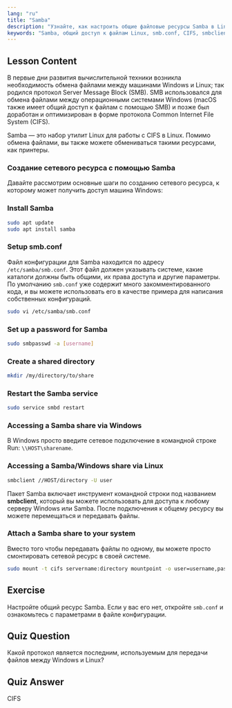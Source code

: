```yaml
---
lang: "ru"
title: "Samba"
description: "Узнайте, как настроить общие файловые ресурсы Samba в Linux для Windows и macOS. Это руководство для начинающих охватывает установку, настройку и доступ к общим ресурсам. Начните прямо сейчас!"
keywords: "Samba, общий доступ к файлам Linux, smb.conf, CIFS, smbclient, учебник Linux, руководство для начинающих"
---
```


## Lesson Content

В первые дни развития вычислительной техники возникла необходимость обмена файлами между машинами Windows и Linux; так родился протокол Server Message Block (SMB). SMB использовался для обмена файлами между операционными системами Windows (macOS также имеет общий доступ к файлам с помощью SMB) и позже был доработан и оптимизирован в форме протокола Common Internet File System (CIFS).

Samba — это набор утилит Linux для работы с CIFS в Linux. Помимо обмена файлами, вы также можете обмениваться такими ресурсами, как принтеры.

### Создание сетевого ресурса с помощью Samba

Давайте рассмотрим основные шаги по созданию сетевого ресурса, к которому может получить доступ машина Windows:

### Install Samba

```bash
sudo apt update
sudo apt install samba
```

### Setup smb.conf

Файл конфигурации для Samba находится по адресу `/etc/samba/smb.conf`. Этот файл должен указывать системе, какие каталоги должны быть общими, их права доступа и другие параметры. По умолчанию `smb.conf` уже содержит много закомментированного кода, и вы можете использовать его в качестве примера для написания собственных конфигураций.

```bash
sudo vi /etc/samba/smb.conf
```

### Set up a password for Samba

```bash
sudo smbpasswd -a [username]
```

### Create a shared directory

```bash
mkdir /my/directory/to/share
```

### Restart the Samba service

```bash
sudo service smbd restart
```

### Accessing a Samba share via Windows

В Windows просто введите сетевое подключение в командной строке Run: `\\HOST\sharename`.

### Accessing a Samba/Windows share via Linux

```bash
smbclient //HOST/directory -U user
```

Пакет Samba включает инструмент командной строки под названием **smbclient**, который вы можете использовать для доступа к любому серверу Windows или Samba. После подключения к общему ресурсу вы можете перемещаться и передавать файлы.

### Attach a Samba share to your system

Вместо того чтобы передавать файлы по одному, вы можете просто смонтировать сетевой ресурс в своей системе.

```bash
sudo mount -t cifs servername:directory mountpoint -o user=username,pass=password
```

## Exercise

Настройте общий ресурс Samba. Если у вас его нет, откройте `smb.conf` и ознакомьтесь с параметрами в файле конфигурации.

## Quiz Question

Какой протокол является последним, используемым для передачи файлов между Windows и Linux?

## Quiz Answer

CIFS
